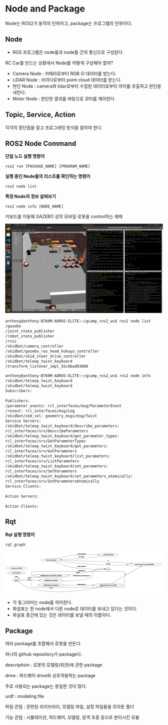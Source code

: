 # Node and Package

Node는 ROS2가 동작의 단위이고, package는 프로그램의 단위이다.

## Node

- ROS 프로그램은 node들과 node들 간의 통신으로 구성된다.

RC Car를 만드는 상황에서 Node를 어떻게 구성해야 할까?

- Camera Node : 카메라로부터 RGB-D 데이터를 받는다.
- LiDAR Node : 라이다로부터 point cloud 데이터를 받는다.
- 판단 Node : camera와 lidar로부터 수집된 데이터로부터 의미를 추출하고 판단을 내린다.
- Moter Node : 판단한 결과를 바탕으로 모터를 제어한다.

## Topic, Service, Action

각각의 장단점을 알고 프로그래밍 방식을 알아야 한다.

## ROS2 Node Command

**단일 노드 실행 명령어**

```ros
ros2 run [PACKAGE_NAME] [PROGRAM_NAME]
```

**실행 중인 Node들의 리스트를 확인하는 명령어**

```ros
ros2 node list
```

**특정 Node의 정보 살펴보기**

```ros
ros2 node info [NODE_NAME]
```

키보드를 이용해 GAZEBO 상의 모바일 로봇을 control하는 예제

<img src="img/node.png" />

```ros
anthony@anthony-B760M-AORUS-ELITE:~/gcamp_ros2_ws$ ros2 node list
/gazebo
/joint_state_publisher
/robot_state_publisher
/rviz
/skidbot/camera_controller
/skidbot/gazebo_ros_head_hokuyo_controller
/skidbot/skid_steer_drive_controller
/skidbot/teleop_twist_keyboard
/transform_listener_impl_55c6bad93600
```

```ros
anthony@anthony-B760M-AORUS-ELITE:~/gcamp_ros2_ws$ ros2 node info /skidbot/teleop_twist_keyboard
/skidbot/teleop_twist_keyboard
Subscribers:

Publishers:
/parameter_events: rcl_interfaces/msg/ParameterEvent
/rosout: rcl_interfaces/msg/Log
/skidbot/cmd_vel: geometry_msgs/msg/Twist
Service Servers:
/skidbot/teleop_twist_keyboard/describe_parameters: rcl_interfaces/srv/DescribeParameters
/skidbot/teleop_twist_keyboard/get_parameter_types: rcl_interfaces/srv/GetParameterTypes
/skidbot/teleop_twist_keyboard/get_parameters: rcl_interfaces/srv/GetParameters
/skidbot/teleop_twist_keyboard/list_parameters: rcl_interfaces/srv/ListParameters
/skidbot/teleop_twist_keyboard/set_parameters: rcl_interfaces/srv/SetParameters
/skidbot/teleop_twist_keyboard/set_parameters_atomically: rcl_interfaces/srv/SetParametersAtomically
Service Clients:

Action Servers:

Action Clients:
```

## Rqt

**Rqt 실행 명령어**

```ros
rqt_graph
```

<img src="img/rqt.png" />

- 각 동그라미는 node를 의미한다.
- 화살표는 한 node에서 다른 node로 데이터를 보내고 있다는 것이다.
- 화살표 중간에 있는 것은 데이터를 보낼 때의 이름이다.

## Package

여러 package를 조합해서 로봇을 만든다.

하나의 github repository가 package다.

descriptioin : 로봇의 모델링(외관)에 관한 package

drive : 하드웨어 drive와 상호작용하는 package

주로 사용되는 package는 동일한 것이 많다.

urdf : modeling file

파일 관점 : 관련된 라이브러리, 모델링 파일, 설정 파일들을 모아둔 폴더

기능 관점 : 시뮬레이션, 하드웨어, 모델링, 원격 조종 등으로 분리시킨 모듈
